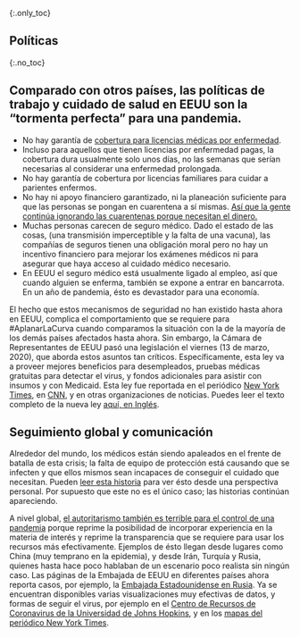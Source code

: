 {:.only_toc}
## Políticas

{:.no_toc}
## Comparado con otros países, las políticas de trabajo y cuidado de salud en EEUU son la “tormenta perfecta” para una pandemia.

- No hay garantía de [cobertura para licencias médicas por enfermedad](https://www.worldpolicycenter.org/policies/for-how-long-are-workers-guaranteed-paid-sick-leave).
- Incluso para aquellos que tienen licencias por enfermedad pagas, la cobertura dura usualmente solo unos días, no las semanas que serían necesarias al considerar una enfermedad prolongada.
- No hay garantía de cobertura por licencias familiares para cuidar a parientes enfermos.
- No hay ni apoyo financiero garantizado, ni la planeación suficiente para que las personas se pongan en cuarentena a sí mismas. [Así que la gente continúa ignorando las cuarentenas porque necesitan el dinero.](https://twitter.com/iKaylaReed/status/1237006777474060294)
- Muchas personas carecen de seguro médico. Dado el estado de las cosas, (una transmisión imperceptible y la falta de una vacuna), las compañías de seguros tienen una obligación moral pero no hay un incentivo financiero para mejorar los exámenes médicos ni para asegurar que haya acceso al cuidado médico necesario.
- En EEUU el seguro médico está usualmente ligado al empleo, así que cuando alguien se enferma, también se expone a entrar en bancarrota. En un año de pandemia, ésto es devastador para una economía. 

El hecho que estos mecanismos de seguridad no han existido hasta ahora en EEUU, complica el comportamiento que se requiere para #AplanarLaCurva cuando comparamos la situación con la de la mayoría de los demás países afectados hasta ahora. Sin embargo, la Cámara de Representantes de EEUU pasó una legislación el viernes (13 de marzo, 2020), que aborda estos asuntos tan críticos. Específicamente, esta ley va a proveer mejores beneficios para desempleados, pruebas médicas gratuitas para detectar el virus, y fondos adicionales para asistir con insumos y con Medicaid. Esta ley fue reportada en el periódico [New York Times](https://www.nytimes.com/2020/03/13/us/politics/trump-coronavirus-relief-congress.html), en [CNN](https://www.cnn.com/2020/03/13/politics/coronavirus-relief-congress/index.html), y en otras organizaciones de noticias. Puedes leer el texto completo de la nueva ley [aquí, en Inglés](https://www.cnn.com/2020/03/13/politics/read-bill-text-families-first-coronavirus-response-act/index.html).

## Seguimiento global y comunicación

Alrededor del mundo, los médicos están siendo apaleados en el frente de batalla de esta crisis; la falta de equipo de protección está causando que se infecten y que ellos mismos sean incapaces de conseguir el cuidado que necesitan. Pueden [leer esta historia](https://twitter.com/stuff_so/status/1236467114933813248) para ver ésto desde una perspectiva personal. Por supuesto que este no es el único caso; las historias continúan apareciendo.
 
A nivel global, [el autoritarismo también es terrible para el control de una pandemia](https://www.theatlantic.com/technology/archive/2020/02/coronavirus-and-blindness-authoritarianism/606922/) porque reprime la posibilidad de incorporar experiencia en la materia de interés y reprime la transparencia que se requiere para usar los recursos más efectivamente. Ejemplos de ésto llegan desde lugares como China (muy temprano en la epidemia), y desde Irán, Turquía y Rusia, quienes hasta hace poco hablaban de un escenario poco realista sin ningún caso. Las páginas de la Embajada de EEUU en diferentes países ahora reporta casos, por ejemplo, la [Embajada Estadounidense en Rusia](https://ru.usembassy.gov/covid-19-information/). Ya se encuentran disponibles varias visualizaciones muy efectivas de datos, y formas de seguir el virus, por ejemplo en el [Centro de Recursos de Coronavirus de la Universidad de Johns Hopkins](https://coronavirus.jhu.edu/map.html), y en los [mapas del periódico New York Times](https://www.nytimes.com/interactive/2020/world/coronavirus-maps.html).
